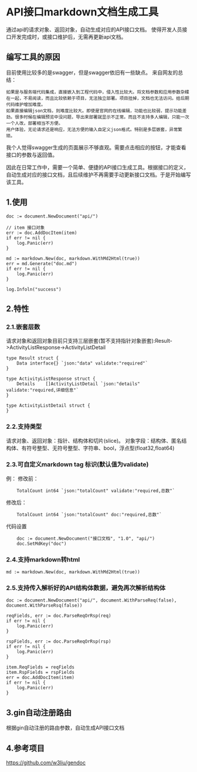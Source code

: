 <!--
 * @Author: tj
 * @Date: 2022-11-02 12:02:53
 * @LastEditors: tj
 * @LastEditTime: 2022-11-29 14:19:00
 * @FilePath: \createApiMarkdown\README.md
-->
# API接口markdown文档生成工具
通过api的请求对象、返回对象，自动生成对应的API接口文档。
使得开发人员接口开发完成时，或接口维护后，无需再更新api文档。

## 编写工具的原因
目前使用比较多的是swagger，但是swagger依旧有一些缺点。
来自网友的总结：
```
如果是与服务端代码集成，直接嵌入到工程代码中，侵入性比较大。将文档参数和应用参数杂糅在一起，不易阅读，而且比较依赖于项目，无法独立部署。项目挂掉，文档也无法访问。给后期代码维护增加难度。
如果直接编辑json文档，则难度比较大。即使是官网的在线编辑，功能也比较弱，提示功能差劲。很多时候在编辑预览中没问题，导出来部署就显示不正常。而且不支持多人编辑，只能一次一个人改，部署相当不方便。
用户体验，无论请求还是响应，无法方便的输入自定义json格式。特别是多层嵌套，异常繁琐。
```

我个人觉得swagger生成的页面展示不够直观。需要点击相应的按钮，才能查看接口的参数与返回值。

因此在日常工作中，需要一个简单、便捷的API接口生成工具。根据接口的定义，自动生成对应的接口文档，且后续维护不再需要手动更新接口文档。于是开始编写该工具。

## 1.使用
```
doc := document.NewDocument("api/")

// item 接口对象
err := doc.AddDocItem(item)
if err != nil {
    log.Panic(err)
}

md := markdown.New(doc, markdown.WithMd2Html(true))
err = md.Generate("doc.md")
if err != nil {
    log.Panic(err)
}

log.Infoln("success")
```

## 2.特性
### 2.1.嵌套层数
请求对象和返回对象目前只支持三层嵌套(暂不支持指针对象嵌套):Result->ActivityListResponse->ActivityListDetail
```
type Result struct {
	Data interface{} `json:"data" validate:"required"`
}

type ActivityListResponse struct {
	Details    []ActivityListDetail `json:"details" validate:"required,详细信息"`
}

type ActivityListDetail struct {
}
```

### 2.2.支持类型
请求对象、返回对象：指针、结构体和切片(slice)。
对象字段：结构体、匿名结构体、有符号整型、无符号整型、字符串、bool，浮点型(float32,float64)

### 2.3.可自定义markdown tag 标识(默认值为validate)
例：
修改前：
```
    TotalCount int64 `json:"totalCount" validate:"required,总数"`
```
修改后：
```
    TotalCount int64 `json:"totalCount" doc:"required,总数"`
```
代码设置
```
    doc := document.NewDocument("接口文档", "1.0", "api/")
	doc.SetMdKey("doc")
```

### 2.4.支持markdown转html
```
md := markdown.New(doc, markdown.WithMd2Html(true))
```

### 2.5.支持传入解析好的API结构体数据，避免再次解析结构体
```
doc := document.NewDocument("api/", document.WithParseReq(false), document.WithParseRsq(false))

reqFields, err := doc.ParseReqOrRsp(req)
if err != nil {
    log.Panic(err)
}

rspFields, err := doc.ParseReqOrRsp(rsp)
if err != nil {
    log.Panic(err)
}

item.ReqFields = reqFields
item.RspFields = rspFields
err = doc.AddDocItem(item)
if err != nil {
    log.Panic(err)
}
```

## 3.gin自动注册路由
根据gin自动注册的路由参数，自动生成API接口文档

## 4.参考项目
https://github.com/w3liu/gendoc 
